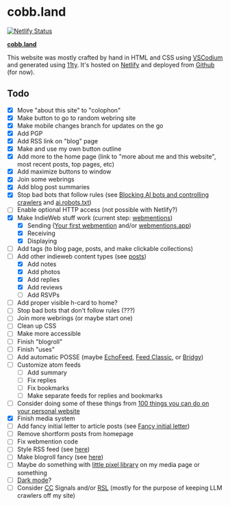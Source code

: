 # cobb.land

[![Netlify Status](https://api.netlify.com/api/v1/badges/2ce55473-4a31-4a01-ae29-a5bbd1b46a8f/deploy-status)](https://app.netlify.com/projects/cobbland/deploys)

**[cobb.land](https://cobb.land)**

This website was mostly crafted by hand in HTML and CSS using <a href="https://vscodium.com/">VSCodium</a> and generated using [11ty](https://www.11ty.dev/). It's hosted on <a href="https://www.netlify.com/">Netlify</a> and deployed from <a href="https://github.com/cobbland/cobb.land">Github</a> (for now).</a>

## Todo

- [x] Move "about this site" to "colophon"
- [x] Make button to go to random webring site 
- [x] Make mobile changes branch for updates on the go
- [x] Add PGP
- [x] Add RSS link on "blog" page
- [x] Make and use my own button outline
- [x] Add more to the home page (link to "more about me and this website", most recent posts, top pages, etc)
- [x] Add maximize buttons to window
- [x] Join some webrings
- [x] Add blog post summaries
- [x] Stop bad bots that follow rules (see [Blocking AI bots and controlling crawlers](https://developers.netlify.com/guides/blocking-ai-bots-and-controlling-crawlers/) and [ai.robots.txt](https://github.com/ai-robots-txt/ai.robots.txt))
- [ ] Enable optional HTTP access (not possible with Netlify?)
- [x] Make IndieWeb stuff work (current step: [webmentions](https://indiewebify.me/send-webmentions/))
    - [x] Sending ([Your first webmention](https://aaronparecki.com/2018/06/30/11/your-first-webmention) and/or [webmentions.app](https://webmention.app/))
    - [x] Receiving 
    - [x] Displaying
- [ ] Add tags (to blog page, posts, and make clickable collections)
- [ ] Add other indieweb content types (see [posts](https://indieweb.org/posts))
    - [x] Add notes
    - [x] Add photos
    - [x] Add replies
    - [x] Add reviews
    - [ ] Add RSVPs
- [ ] Add proper visible h-card to home?
- [ ] Stop bad bots that don't follow rules (???)
- [ ] Join more webrings (or maybe start one)
- [ ] Clean up CSS
- [ ] Make more accessible
- [ ] Finish "blogroll"
- [ ] Finish "uses"
- [ ] Add automatic POSSE (maybe [EchoFeed](https://echofeed.app/), [Feed Classic](https://echo.rknight.me/), or [Bridgy](https://brid.gy/))
- [ ] Customize atom feeds
    - [ ] Add summary
    - [ ] Fix replies
    - [ ] Fix bookmarks
    - [ ] Make separate feeds for replies and bookmarks
- [ ] Consider doing some of these things from [100 things you can do on your personal website](https://jamesg.blog/2024/02/19/personal-website-ideas)
- [x] Finish media system
- [ ] Add fancy initial letter to article posts (see [Fancy initial letter](https://blog.jacobdensford.com/fancy-initial-letter))
- [ ] Remove shortform posts from homepage
- [ ] Fix webmention code
- [ ] Style RSS feed (see [here](https://www.cedricbonhomme.org/2025/08/18/rss-xslt-styling/))
- [ ] Make blogroll fancy (see [here](https://opml.org/blogroll.opml))
- [ ] Maybe do something with [little pixel library](https://hillhouse.neocities.org/cliques/library/) on my media page or something
- [ ] [Dark mode](https://www.codemzy.com/blog/dark-mode-to-static-site)?
- [ ] Consider [CC](https://creativecommons.org/ai-and-the-commons/cc-signals/) Signals and/or [RSL](https://rslstandard.org) (mostly for the purpose of keeping LLM crawlers off my site)